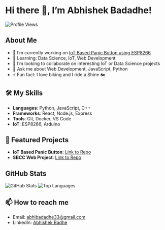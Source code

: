 # Hi there 👋, I’m Abhishek Badadhe!

![Profile Views](https://komarev.com/ghpvc/?username=abhibadadhe)

## About Me
- 🔭 I’m currently working on [IoT Based Panic Button using ESP8266](https://github.com/your_repo)
- 🌱 Learning: Data Science, IoT, Web Development
- 👯 I’m looking to collaborate on interesting IoT or Data Science projects
- 💬 Ask me about Web Development, JavaScript, Python
- ⚡ Fun fact: I love biking and I ride a Shine 🏍️

## 🛠️ My Skills
- **Languages**: Python, JavaScript, C++
- **Frameworks**: React, Node.js, Express
- **Tools**: Git, Docker, VS Code
- **IoT**: ESP8266, Arduino

## 🚀 Featured Projects
- **IoT Based Panic Button**: [Link to Repo](https://github.com/your_repo)
- **SBCC Web Project**: [Link to Repo](https://github.com/your_repo)

## GitHub Stats
![GitHub Stats](https://github-readme-stats.vercel.app/api?username=abhibadadhe&show_icons=true&theme=radical)
![Top Languages](https://github-readme-stats.vercel.app/api/top-langs/?username=abhibadadhe&layout=compact&theme=radical)

## 📫 How to reach me
- Email: abhibadadhe33@gmail.com
- LinkedIn: [Abhishek Badhe](https://www.linkedin.com/in/your-profile)
